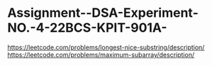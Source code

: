# Assignment--DSA-Experiment-NO.-4-22BCS-KPIT-901A-
https://leetcode.com/problems/longest-nice-substring/description/
https://leetcode.com/problems/maximum-subarray/description/
